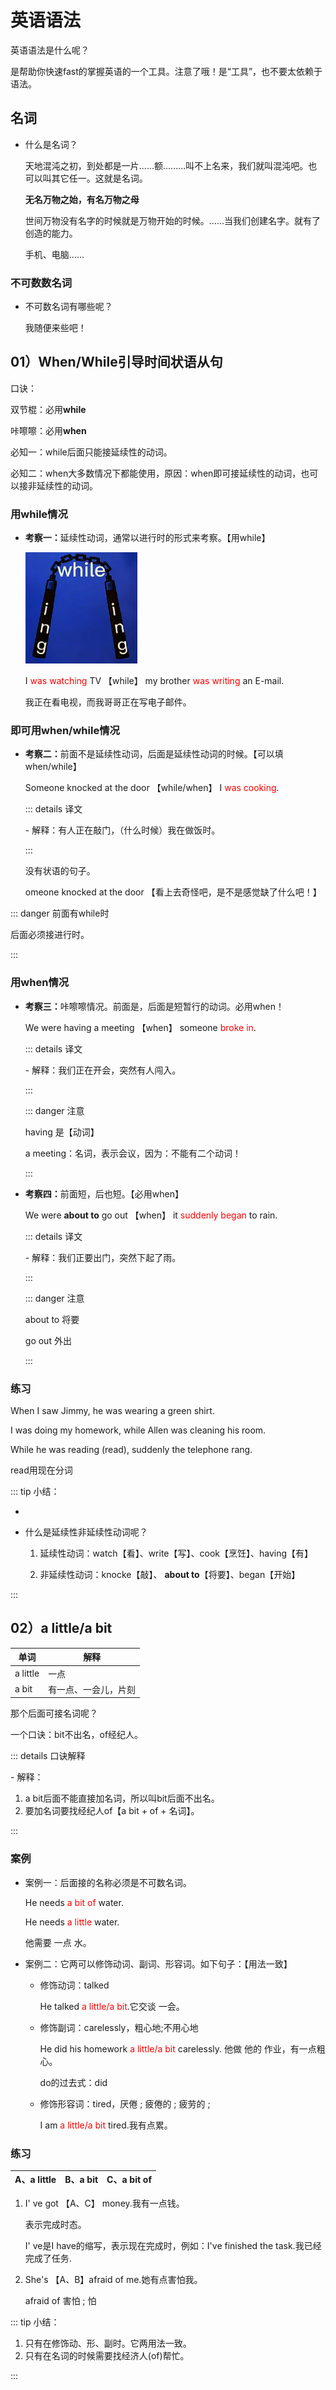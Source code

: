 # 英语语法

英语语法是什么呢？

是帮助你快速fast的掌握英语的一个工具。注意了哦！是“工具”，也不要太依赖于语法。



## 名词

- 什么是名词？

  天地混沌之初，到处都是一片......额.........叫不上名来，我们就叫混沌吧。也可以叫其它任一。这就是名词。

  **无名万物之始，有名万物之母**

  世间万物没有名字的时候就是万物开始的时候。......当我们创建名字。就有了创造的能力。

  手机、电脑......

### 不可数数名词

- 不可数名词有哪些呢？

  我随便来些吧！

  



## 01）When/While引导时间状语从句

口诀：

双节棍：必用**while**

咔嚓嚓：必用**when**

必知一：while后面只能接延续性的动词。

必知二：when大多数情况下都能使用，原因：when即可接延续性的动词，也可以接非延续性的动词。

### 用while情况

- <b>考察一：</b>延续性动词，通常以进行时的形式来考察。【用while】

  ![image-20230729230657296](./English_syntax.assets/image-20230729230657296.png)

  I <font color="red">was watching</font> TV 【while】 my brother <font color="red">was writing</font> an E-mail.
  
  我正在看电视，而我哥哥正在写电子邮件。

### 即可用when/while情况

- <b>考察二：</b>前面不是延续性动词，后面是延续性动词的时候。【可以填when/while】

  Someone knocked at the door 【while/when】  I  <font color="red">was cooking</font>.

  ::: details 译文

  \- 解释：有人正在敲门，（什么时候）我在做饭时。

  :::
  
  没有状语的句子。
  
  omeone knocked at the door 【看上去奇怪吧，是不是感觉缺了什么吧！】

::: danger 前面有while时

后面必须接进行时。<br>

:::

### 用when情况

- <b>考察三：</b>咔嚓嚓情况。前面是，后面是短暂行的动词。必用when！

  We were having a meeting 【when】 someone <font color="red">broke in</font>.

  ::: details 译文

  \- 解释：我们正在开会，突然有人闯入。

  :::

  ::: danger 注意

  having 是【动词】

  a meeting：名词，表示会议，因为：不能有二个动词！<br>

  :::

- <b>考察四：</b>前面短，后也短。【必用when】

  We were <b>about to</b> go out 【when】 it <font color="red">suddenly began</font> to rain.

  ::: details 译文

  \- 解释：我们正要出门，突然下起了雨。

  :::
  
  ::: danger 注意
  
  about to 将要
  
  go out 外出
  
  :::

### 练习

When I saw Jimmy, he was wearing a green shirt.

I was doing my homework, while Allen was cleaning his room.

While he was reading (read), suddenly the telephone rang.

read用现在分词

::: tip 小结：

- 

- 什么是延续性非延续性动词呢？

  1. 延续性动词：watch【看】、write【写】、cook【烹饪】、having【有】

  2. 非延续性动词：knocke【敲】、 **about to**【将要】、began【开始】

:::

## 02）a little/a bit

| 单词     | 解释                 |
| -------- | -------------------- |
| a little | 一点                 |
| a bit    | 有一点、一会儿，片刻 |

那个后面可接名词呢？

一个口诀：bit不出名，of经纪人。

::: details 口诀解释

\- 解释：

1. a bit后面不能直接加名词，所以叫bit后面不出名。
2. 要加名词要找经纪人of【a bit + of + 名词】。

:::

### 案例

- 案例一：后面接的名称必须是不可数名词。

  He needs  <font color='red'>a bit of</font> water.

  He needs  <font color='red'>a little</font> water.

  他需要  一点   水。

- 案例二：它两可以修饰动词、副词、形容词。如下句子：【用法一致】

  - 修饰动词：talked 

    He talked <font color='red'>a little/a bit</font>.它交谈 一会。

  - 修饰副词：carelessly，粗心地;不用心地

    He did his homework <font color='red'>a little/a bit</font> carelessly. 他做 他的 作业，有一点粗心。

    do的过去式：did

  - 修饰形容词：tired，厌倦 ; 疲倦的 ; 疲劳的 ; 

    I am <font color='red'>a little/a bit</font> tired.我有点累。

### 练习

| A、a little | B、a bit | C、a bit of |
| ----------- | -------- | ----------- |

1. I' ve got 【A、C】 money.我有一点钱。

   表示完成时态。

   I' ve是I have的缩写，表示现在完成时，例如：I've finished the task.我已经完成了任务.

2. She's 【A、B】afraid of me.她有点害怕我。

   afraid of  害怕 ; 怕

::: tip 小结：

1. 只有在修饰动、形、副时。它两用法一致。
2. 只有在名词的时候需要找经济人(of)帮忙。

:::

